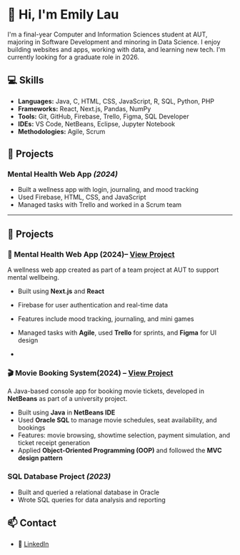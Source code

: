 # 👋 Hi, I'm Emily Lau

I'm a final-year Computer and Information Sciences student at AUT, majoring in Software Development and minoring in Data Science. I enjoy building websites and apps, working with data, and learning new tech. I'm currently looking for a graduate role in 2026.


## 💻 Skills

- **Languages:** Java, C, HTML, CSS, JavaScript, R, SQL, Python, PHP  
- **Frameworks:** React, Next.js, Pandas, NumPy  
- **Tools:** Git, GitHub, Firebase, Trello, Figma, SQL Developer  
- **IDEs:** VS Code, NetBeans, Eclipse, Jupyter Notebook  
- **Methodologies:** Agile, Scrum

## 🚀 Projects

### Mental Health Web App *(2024)*
- Built a wellness app with login, journaling, and mood tracking  
- Used Firebase, HTML, CSS, and JavaScript  
- Managed tasks with Trello and worked in a Scrum team

---

## 🚀 Projects

### 📱 Mental Health Web App (2024)– [View Project](https://github.com/emilyylauu/comp602-ctrlc)
A wellness web app created as part of a team project at AUT to support mental wellbeing.

- Built using **Next.js** and **React**
- Firebase for user authentication and real-time data
- Features include mood tracking, journaling, and mini games
- Managed tasks with **Agile**, used **Trello** for sprints, and **Figma** for UI design


- 
### 🎬 Movie Booking System(2024) – [View Project](https://github.com/emilyylauu/ProjectTwo)
A Java-based console app for booking movie tickets, developed in **NetBeans** as part of a university project.

- Built using **Java** in **NetBeans IDE**
- Used **Oracle SQL** to manage movie schedules, seat availability, and bookings
- Features: movie browsing, showtime selection, payment simulation, and ticket receipt generation
- Applied **Object-Oriented Programming (OOP)** and followed the **MVC design pattern**


### SQL Database Project *(2023)*
- Built and queried a relational database in Oracle  
- Wrote SQL queries for data analysis and reporting

## 📫 Contact
- 🔗 [LinkedIn](https://linkedin.com/in/emily-lau-747763304)
